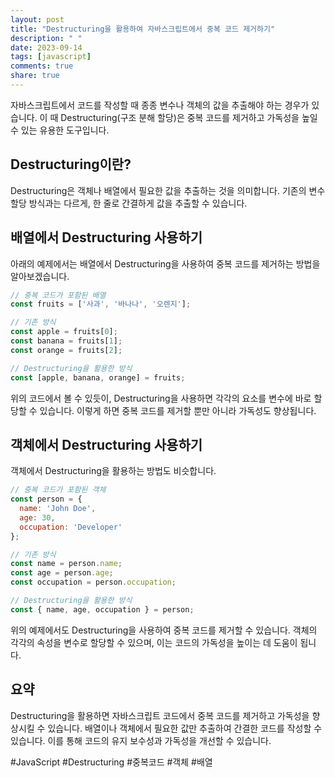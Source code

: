 ```yaml
---
layout: post
title: "Destructuring을 활용하여 자바스크립트에서 중복 코드 제거하기"
description: " "
date: 2023-09-14
tags: [javascript]
comments: true
share: true
---
```


자바스크립트에서 코드를 작성할 때 종종 변수나 객체의 값을 추출해야 하는 경우가 있습니다. 이 때 Destructuring(구조 분해 할당)은 중복 코드를 제거하고 가독성을 높일 수 있는 유용한 도구입니다.

## Destructuring이란?

Destructuring은 객체나 배열에서 필요한 값을 추출하는 것을 의미합니다. 기존의 변수 할당 방식과는 다르게, 한 줄로 간결하게 값을 추출할 수 있습니다.

## 배열에서 Destructuring 사용하기

아래의 예제에서는 배열에서 Destructuring을 사용하여 중복 코드를 제거하는 방법을 알아보겠습니다.

```javascript
// 중복 코드가 포함된 배열
const fruits = ['사과', '바나나', '오렌지'];

// 기존 방식
const apple = fruits[0];
const banana = fruits[1];
const orange = fruits[2];

// Destructuring을 활용한 방식
const [apple, banana, orange] = fruits;
```

위의 코드에서 볼 수 있듯이, Destructuring을 사용하면 각각의 요소를 변수에 바로 할당할 수 있습니다. 이렇게 하면 중복 코드를 제거할 뿐만 아니라 가독성도 향상됩니다.

## 객체에서 Destructuring 사용하기

객체에서 Destructuring을 활용하는 방법도 비슷합니다.

```javascript
// 중복 코드가 포함된 객체
const person = {
  name: 'John Doe',
  age: 30,
  occupation: 'Developer'
};

// 기존 방식
const name = person.name;
const age = person.age;
const occupation = person.occupation;

// Destructuring을 활용한 방식
const { name, age, occupation } = person;
```

위의 예제에서도 Destructuring을 사용하여 중복 코드를 제거할 수 있습니다. 객체의 각각의 속성을 변수로 할당할 수 있으며, 이는 코드의 가독성을 높이는 데 도움이 됩니다.

## 요약

Destructuring을 활용하면 자바스크립트 코드에서 중복 코드를 제거하고 가독성을 향상시킬 수 있습니다. 배열이나 객체에서 필요한 값만 추출하여 간결한 코드를 작성할 수 있습니다. 이를 통해 코드의 유지 보수성과 가독성을 개선할 수 있습니다.

#JavaScript #Destructuring #중복코드 #객체 #배열